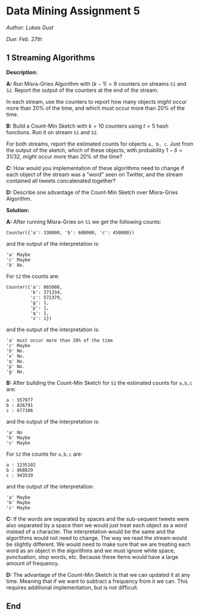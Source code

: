 # Data Mining Assignment 5

*Author: Lukas Gust*

*Due: Feb. 27th*

## 1 Streaming Algorithms

**Description:**

**A:** Run Misra-Gries Algorithm with $(k-1)=9$ counters on streams `S1` and `S2`. Report the output of the counters at the end of the stream.

In each stream, use the counters to report how many objects *might* occur more than 20% of the time, and which *must* occur more than 20% of the time. 

**B:** Build a Count-Min Sketch with $k=10$ counters using $t=5$ hash functions. Run it on stream `S1` and `S2`.

For both streams, report the estimated counts for objects `a, b, c`. Just from the output of the sketch, which of these objects, with probability $1- \delta = 31/32$, *might* occur more than 20% of the time?

**C:** How would you implementation of these algorithms need to change if each object of the stream was a "word" seen on Twitter, and the stream contained all tweets concatenated together?

**D:** Describe one advantage of the Count-Min Sketch over Misra-Gries Algorithm.

**Solution:**

**A:** After running Misra-Gries on `S1` we get the following counts:

```
Counter({'a': 330000, 'b': 600000, 'c': 450000})
```

and the output of the interpretation is:

```
'a' Maybe
'c' Maybe
'b' No.
```

For `S2` the counts are:

```
Counter({'a': 865008,
         'b': 371334,
         'c': 572379,
         'g': 1,
         'p': 1,
         'q': 1,
         'x': 1})
```

 and the output of the interpretation is:

```
'a' must occur more than 20% of the time
'c' Maybe
'b' No.
'x' No.
'q' No.
'p' No.
'g' No.
```

**B:** After building the Count-Min Sketch for `S1` the estimated counts for `a,b,c` are:

```
a : 557077
b : 826791
c : 677106
```

and the output of the interpretation is:

```
'a' No
'b' Maybe
'c' Maybe
```

For `S2` the counts for `a,b,c` are:

```
a : 1235102
b : 868829
c : 943539
```

and the output of the interpretation:

```
'a' Maybe
'b' Maybe
'c' Maybe
```

**C:** If the words are separated by spaces and the sub-sequent tweets were also separated by a space then we would just treat each object as a word instead of a character. The interpretation would be the same and the algorithms would not need to change. The way we read the stream would be slightly different. We would need to make sure that we are treating each word as an object in the algorithms and we must ignore white space, punctuation, stop words, etc. Because these items would have a large amount of frequency.

**D:** The advantage of the Count-Min Sketch is that we can updated it at any time. Meaning that if we want to subtract a frequency from it we can. This requires additional implementation, but is not difficult.

## End

